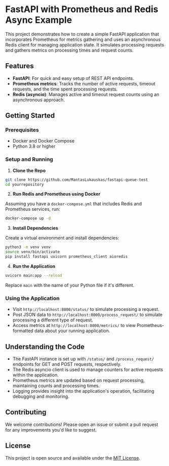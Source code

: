 # FastAPI with Prometheus and Redis Async Example

This project demonstrates how to create a simple FastAPI application that incorporates Prometheus for metrics gathering and uses an asynchronous Redis client for managing application state. It simulates processing requests and gathers metrics on processing times and request counts.

## Features

- **FastAPI**: For quick and easy setup of REST API endpoints.
- **Prometheus metrics**: Tracks the number of active requests, timeout requests, and the time spent processing requests.
- **Redis (asyncio)**: Manages active and timeout request counts using an asynchronous approach.

## Getting Started

### Prerequisites

- Docker and Docker Compose
- Python 3.8 or higher

### Setup and Running

1. **Clone the Repo**

```bash
git clone https://github.com/MantasLukauskas/fastapi-queue-test
cd yourrepository
```

2. **Run Redis and Prometheus using Docker**

Assuming you have a `docker-compose.yml` that includes Redis and Prometheus services, run:

```bash
docker-compose up -d
```

3. **Install Dependencies**

Create a virtual environment and install dependencies:

```bash
python3 -m venv venv
source venv/bin/activate
pip install fastapi uvicorn prometheus_client aioredis
```

4. **Run the Application**

```bash
uvicorn main:app --reload
```

Replace `main` with the name of your Python file if it's different.

### Using the Application

- Visit `http://localhost:8000/status/` to simulate processing a request.
- Post JSON data to `http://localhost:8000/process_request/` to simulate processing a different type of request.
- Access metrics at `http://localhost:8000/metrics/` to view Prometheus-formatted data about your running application.

## Understanding the Code

- The FastAPI instance is set up with `/status/` and `/process_request/` endpoints for GET and POST requests, respectively.
- The Redis asyncio client is used to manage counters for active requests within the application.
- Prometheus metrics are updated based on request processing, maintaining counts and processing times.
- Logging provides insight into the application's operation, facilitating debugging and monitoring.

## Contributing

We welcome contributions! Please open an issue or submit a pull request for any improvements you'd like to suggest.

## License

This project is open source and available under the [MIT License](LICENSE).
